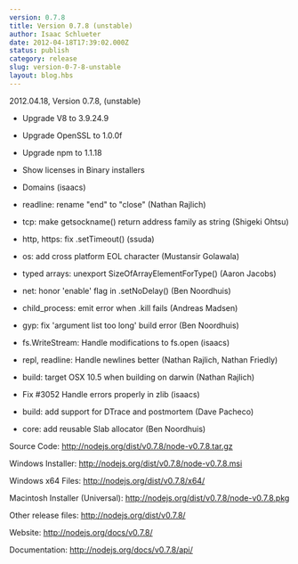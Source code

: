 ```yaml
---
version: 0.7.8
title: Version 0.7.8 (unstable)
author: Isaac Schlueter
date: 2012-04-18T17:39:02.000Z
status: publish
category: release
slug: version-0-7-8-unstable
layout: blog.hbs
---
```


<p>2012.04.18, Version 0.7.8, (unstable)

</p>
<ul>
<li><p>Upgrade V8 to 3.9.24.9</p>
</li>
<li><p>Upgrade OpenSSL to 1.0.0f</p>
</li>
<li><p>Upgrade npm to 1.1.18</p>
</li>
<li><p>Show licenses in Binary installers</p>
</li>
<li><p>Domains (isaacs)</p>
</li>
<li><p>readline: rename &quot;end&quot; to &quot;close&quot; (Nathan Rajlich)</p>
</li>
<li><p>tcp: make getsockname() return address family as string (Shigeki Ohtsu)</p>
</li>
<li><p>http, https: fix .setTimeout() (ssuda)</p>
</li>
<li><p>os: add cross platform EOL character (Mustansir Golawala)</p>
</li>
<li><p>typed arrays: unexport SizeOfArrayElementForType() (Aaron Jacobs)</p>
</li>
<li><p>net: honor &#39;enable&#39; flag in .setNoDelay() (Ben Noordhuis)</p>
</li>
<li><p>child_process: emit error when .kill fails (Andreas Madsen)</p>
</li>
<li><p>gyp: fix &#39;argument list too long&#39; build error (Ben Noordhuis)</p>
</li>
<li><p>fs.WriteStream: Handle modifications to fs.open (isaacs)</p>
</li>
<li><p>repl, readline: Handle newlines better (Nathan Rajlich, Nathan Friedly)</p>
</li>
<li><p>build: target OSX 10.5 when building on darwin (Nathan Rajlich)</p>
</li>
<li><p>Fix #3052 Handle errors properly in zlib (isaacs)</p>
</li>
<li><p>build: add support for DTrace and postmortem (Dave Pacheco)</p>
</li>
<li><p>core: add reusable Slab allocator (Ben Noordhuis)</p>
</li>
</ul>
<p>Source Code: <a href="http://nodejs.org/dist/v0.7.8/node-v0.7.8.tar.gz">http://nodejs.org/dist/v0.7.8/node-v0.7.8.tar.gz</a>

</p>
<p>Windows Installer: <a href="http://nodejs.org/dist/v0.7.8/node-v0.7.8.msi">http://nodejs.org/dist/v0.7.8/node-v0.7.8.msi</a>

</p>
<p>Windows x64 Files: <a href="http://nodejs.org/dist/v0.7.8/x64/">http://nodejs.org/dist/v0.7.8/x64/</a>

</p>
<p>Macintosh Installer (Universal): <a href="http://nodejs.org/dist/v0.7.8/node-v0.7.8.pkg">http://nodejs.org/dist/v0.7.8/node-v0.7.8.pkg</a>

</p>
<p>Other release files: <a href="http://nodejs.org/dist/v0.7.8/">http://nodejs.org/dist/v0.7.8/</a>

</p>
<p>Website: <a href="http://nodejs.org/docs/v0.7.8/">http://nodejs.org/docs/v0.7.8/</a>

</p>
<p>Documentation: <a href="http://nodejs.org/docs/v0.7.8/api/">http://nodejs.org/docs/v0.7.8/api/</a>
</p>

